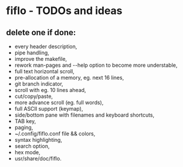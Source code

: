 # fiflo - TODOs and ideas
## delete one if done:
- every header description,
- pipe handling,
- improve the makefile,
- rework man-pages and --help option to become more understable,
- full text horizontal scroll,
- pre-allocation of a memory, eg. next 16 lines,
- git branch indicator,
- scroll with eg. 10 lines ahead,
- cut/copy/paste,
- more advance scroll (eg. full words),
- full ASCII support (keymap),
- side/bottom pane with filenames and keyboard shortcuts,
- TAB key,
- paging,
- ~/.config/fiflo.conf file && colors,
- syntax highlighting,
- search option,
- hex mode,
- usr/share/doc/fiflo.
